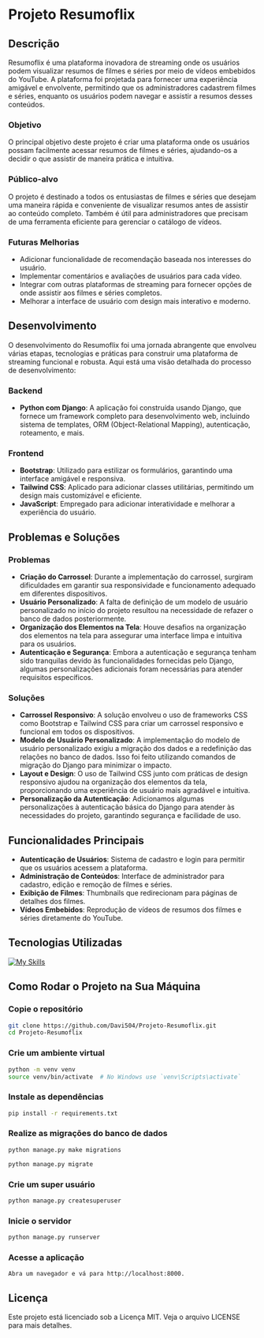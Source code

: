 # Projeto Resumoflix

## Descrição
Resumoflix é uma plataforma inovadora de streaming onde os usuários podem visualizar resumos de filmes e séries por meio de vídeos embebidos do YouTube. A plataforma foi projetada para fornecer uma experiência amigável e envolvente, permitindo que os administradores cadastrem filmes e séries, enquanto os usuários podem navegar e assistir a resumos desses conteúdos.

### Objetivo
O principal objetivo deste projeto é criar uma plataforma onde os usuários possam facilmente acessar resumos de filmes e séries, ajudando-os a decidir o que assistir de maneira prática e intuitiva.

### Público-alvo
O projeto é destinado a todos os entusiastas de filmes e séries que desejam uma maneira rápida e conveniente de visualizar resumos antes de assistir ao conteúdo completo. Também é útil para administradores que precisam de uma ferramenta eficiente para gerenciar o catálogo de vídeos.

### Futuras Melhorias
- Adicionar funcionalidade de recomendação baseada nos interesses do usuário.
- Implementar comentários e avaliações de usuários para cada vídeo.
- Integrar com outras plataformas de streaming para fornecer opções de onde assistir aos filmes e séries completos.
- Melhorar a interface de usuário com design mais interativo e moderno.

## Desenvolvimento
O desenvolvimento do Resumoflix foi uma jornada abrangente que envolveu várias etapas, tecnologias e práticas para construir uma plataforma de streaming funcional e robusta. Aqui está uma visão detalhada do processo de desenvolvimento:

### Backend
- **Python com Django**: A aplicação foi construída usando Django, que fornece um framework completo para desenvolvimento web, incluindo sistema de templates, ORM (Object-Relational Mapping), autenticação, roteamento, e mais.

### Frontend
- **Bootstrap**: Utilizado para estilizar os formulários, garantindo uma interface amigável e responsiva.
- **Tailwind CSS**: Aplicado para adicionar classes utilitárias, permitindo um design mais customizável e eficiente.
- **JavaScript**: Empregado para adicionar interatividade e melhorar a experiência do usuário.

## Problemas e Soluções

### Problemas

- **Criação do Carrossel**: Durante a implementação do carrossel, surgiram dificuldades em garantir sua responsividade e funcionamento adequado em diferentes dispositivos.
- **Usuário Personalizado**: A falta de definição de um modelo de usuário personalizado no início do projeto resultou na necessidade de refazer o banco de dados posteriormente.
- **Organização dos Elementos na Tela**: Houve desafios na organização dos elementos na tela para assegurar uma interface limpa e intuitiva para os usuários.
- **Autenticação e Segurança**: Embora a autenticação e segurança tenham sido tranquilas devido às funcionalidades fornecidas pelo Django, algumas personalizações adicionais foram necessárias para atender requisitos específicos.

### Soluções

- **Carrossel Responsivo**: A solução envolveu o uso de frameworks CSS como Bootstrap e Tailwind CSS para criar um carrossel responsivo e funcional em todos os dispositivos.
- **Modelo de Usuário Personalizado**: A implementação do modelo de usuário personalizado exigiu a migração dos dados e a redefinição das relações no banco de dados. Isso foi feito utilizando comandos de migração do Django para minimizar o impacto.
- **Layout e Design**: O uso de Tailwind CSS junto com práticas de design responsivo ajudou na organização dos elementos da tela, proporcionando uma experiência de usuário mais agradável e intuitiva.
- **Personalização da Autenticação**: Adicionamos algumas personalizações à autenticação básica do Django para atender às necessidades do projeto, garantindo segurança e facilidade de uso.

## Funcionalidades Principais
- **Autenticação de Usuários**: Sistema de cadastro e login para permitir que os usuários acessem a plataforma.
- **Administração de Conteúdos**: Interface de administrador para cadastro, edição e remoção de filmes e séries.
- **Exibição de Filmes**: Thumbnails que redirecionam para páginas de detalhes dos filmes.
- **Vídeos Embebidos**: Reprodução de vídeos de resumos dos filmes e séries diretamente do YouTube.

## Tecnologias Utilizadas
[![My Skills](https://skillicons.dev/icons?i=python,django,html,css,tailwind,bootstrap,js)](https://skillicons.dev)

## Como Rodar o Projeto na Sua Máquina

### Copie o repositório

```sh
git clone https://github.com/Davi504/Projeto-Resumoflix.git
cd Projeto-Resumoflix
```

### Crie um ambiente virtual
```sh
python -m venv venv
source venv/bin/activate  # No Windows use `venv\Scripts\activate`
```
### Instale as dependências
```sh
pip install -r requirements.txt
```
### Realize as migrações do banco de dados
```sh
python manage.py make migrations
```
```sh
python manage.py migrate
```

### Crie um super usuário
```sh
python manage.py createsuperuser
```

### Inicie o servidor
```sh
python manage.py runserver
```

### Acesse a aplicação
`Abra um navegador e vá para http://localhost:8000.`

## Licença
Este projeto está licenciado sob a Licença MIT. Veja o arquivo LICENSE para mais detalhes.
